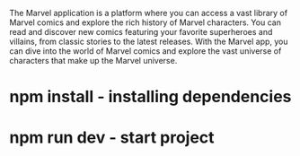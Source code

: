 The Marvel application is a platform where you can access a vast library of Marvel comics and explore the rich history of Marvel characters. You can read and discover new comics featuring your favorite superheroes and villains, from classic stories to the latest releases. With the Marvel app, you can dive into the world of Marvel comics and explore the vast universe of characters that make up the Marvel universe.

# npm install - installing dependencies
# npm run dev - start project